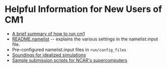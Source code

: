 # Helpful Information for New Users of CM1

- [A brief summary of how to run cm1](users_guide.md)
- [README.namelist](README.namelist.md) -- explains the various settings in the namelist.input file.
- Pre-configured namelist.input files in `run/config_files`
- [Soundings for idealized simulations](soundings.md)
- [Sample submission scripts for NCAR's supercomputers](scripts.md)
